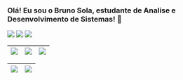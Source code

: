 ### Olá! Eu sou o Bruno Sola, estudante de Analise e Desenvolvimento de Sistemas! 👋

<!--
 <div align="center">
  <a href="https://github.com/BrunoSola?tab=repositories">
  <img width="42%" src="https://github-readme-stats.vercel.app/api?username=BrunoSola&show_icons=true&theme=dark&include_all_commits=true&count_private=true&title_color=00FF00"/>
  <img width="50%" src="https://github-readme-stats.vercel.app/api/top-langs/?username=BrunoSola&layout=compact&langs_count=7&theme=dark&title_color=00FF00"/>
</div>

<div style="display: inline_block"><br>  
  <img align="center" alt="Bruno-HTML" height="30" width="40" src="https://raw.githubusercontent.com/devicons/devicon/master/icons/html5/html5-original.svg">
  <img align="center" alt="Bruno-CSS" height="30" width="40" src="https://raw.githubusercontent.com/devicons/devicon/master/icons/css3/css3-original.svg">
  <img align="center" alt="Bruno-Java" height="30" width="40" src="https://raw.githubusercontent.com/devicons/devicon/master/icons/java/java-original.svg">
  <img align="center" alt="Bruno-Python" height="30" width="40" src="https://raw.githubusercontent.com/devicons/devicon/master/icons/python/python-original.svg">
 </div> -->
 
 <!-- Redes Sociais -->
 <div> 
  <a href="https://www.linkedin.com/in/bruno-sola/" target="_blank"><img src="https://img.shields.io/badge/-LinkedIn-%230077B5?style=for-the-badge&logo=linkedin&logoColor=white" target="_blank"></a> 
  <a href = "mailto:brunosola.profissional@gmail.com"><img src="https://img.shields.io/badge/-Gmail-%23333?style=for-the-badge&logo=gmail&logoColor=white" target="_blank"></a> 
  <a href="https://www.instagram.com/bruno_rsola" target="_blank"><img src="https://img.shields.io/badge/-Instagram-%23E4405F?style=for-the-badge&logo=instagram&logoColor=white" target="_blank"></a>  
</div>
  
  | [![](http://github-profile-summary-cards.vercel.app/api/cards/stats?username=BrunoSola&theme=nord_dark)](https://github.com/BrunoSola?tab=repositories) | [![](http://github-profile-summary-cards.vercel.app/api/cards/repos-per-language?username=BrunoSola&hide=Html&theme=nord_dark)](https://github.com/BrunoSola?tab=repositories) | [![](http://github-profile-summary-cards.vercel.app/api/cards/most-commit-language?username=BrunoSola&theme=nord_dark)](https://github.com/BrunoSola?tab=repositories) |
| :-: | :-: | :-: |

| [![](http://github-profile-summary-cards.vercel.app/api/cards/profile-details?username=BrunoSola&theme=nord_dark)](https://github.com/BrunoSola?tab=repositories) | [![](https://github-readme-streak-stats.herokuapp.com/?user=BrunoSola&hide_border=true&date_format=M%20j%5B%2C%20Y%5D&background=2D3742&stroke=2D3742&ring=6bbbca&fire=6bbbca&currStreakNum=fff&sideNums=6bbbca&currStreakLabel=6bbbca&sideLabels=fff&dates=fff)](https://github.com/BrunoSola?tab=repositories) |
| :-: | :-: |


